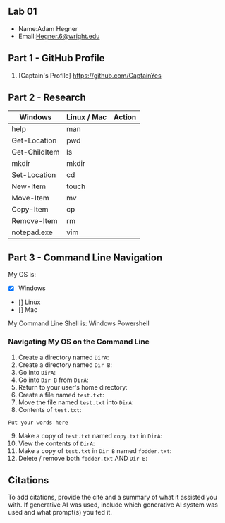 ## Lab 01

- Name:Adam Hegner
- Email:Hegner.6@wright.edu

## Part 1 - GitHub Profile

1. [Captain's Profile] https://github.com/CaptainYes

## Part 2 - Research

| Windows       | Linux / Mac | Action |
| ---           | ---         | ---    |
| help          | man         |        |
| Get-Location  | pwd         |        |
| Get-ChildItem | ls          |        |
| mkdir         | mkdir       |        |
| Set-Location  | cd          |        |
| New-Item      | touch       |        |
| Move-Item     | mv          |        |
| Copy-Item     | cp          |        |
| Remove-Item   | rm          |        |
| notepad.exe   | vim         |        |

## Part 3 - Command Line Navigation

My OS is:
- [x] Windows
- [] Linux
- [] Mac

My Command Line Shell is: Windows Powershell

### Navigating My OS on the Command Line

1. Create a directory named `DirA`:
2. Create a directory named `Dir B`:
3. Go into `DirA`:
4. Go into `Dir B` from `DirA`:
5. Return to your user's home directory:
6. Create a file named `test.txt`:
7. Move the file named `test.txt` into `DirA`:
8. Contents of `test.txt`:
```
Put your words here
```
9. Make a copy of `test.txt` named `copy.txt` in `DirA`:
10. View the contents of `DirA`: 
11. Make a copy of `test.txt` in `Dir B` named `fodder.txt`:
12. Delete / remove both `fodder.txt` AND `Dir B`:

## Citations

To add citations, provide the cite and a summary of what it assisted you with.  If generative AI was used, include which generative AI system was used and what prompt(s) you fed it.